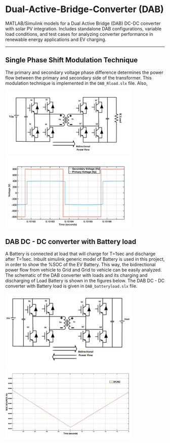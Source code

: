 # Dual-Active-Bridge-Converter (DAB)

MATLAB/Simulink models for a Dual Active Bridge (DAB) DC-DC converter with solar PV integration. Includes standalone DAB configurations, variable load conditions, and test cases for analyzing converter performance in renewable energy applications and EV charging.

---

## Single Phase Shift Modulation Technique

<p>
The primary and secondary voltage phase difference determines the power flow between the primary and secondary side of the transformer. This modulation technique is implemented in the <code>DAB_Rload.slx</code> file. Also, 
</p>

<img src="images/schematic_Rload.jpg" alt="Phase Shift Modulation" width="400"> <img src="images/dab.jpg" alt="Phase Shift Modulation" width="400">

## DAB DC - DC converter with Battery load

<p>
A Battery is connected at load that will charge for T=1sec and discharge after T=1sec. Inbuilt simulink generic model of Battery is used in this project, in order to show the %SOC of the EV Battery. This way, the bidirectional power flow from vehicle to Grid and Grid to vehicle can be easily analyzed. The schematic of the DAB converter with loads and its charging and discharging of Load Battery is shown in the figures below. The DAB DC - DC converter with Battery load is given in <code>DAB_batteryload.slx</code> file.
</p>

<img src="images/schematic_batteryload.jpg" alt="Phase Shift Modulation" width="400"> <img src="images/batteryload.jpg" alt="Phase Shift Modulation" width="400">
